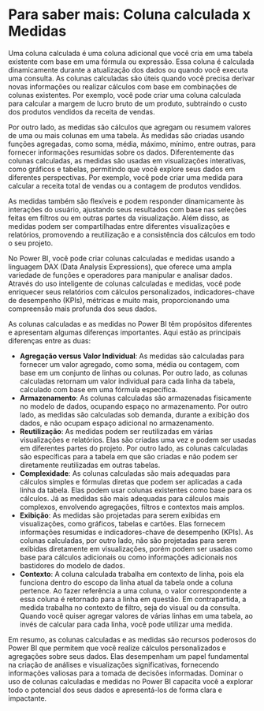 # Para saber mais: Coluna calculada x Medidas

 Uma coluna calculada é uma coluna adicional que você cria em uma tabela existente com base em uma fórmula ou expressão. Essa coluna é calculada dinamicamente durante a atualização dos dados ou quando você executa uma consulta. As colunas calculadas são úteis quando você precisa derivar novas informações ou realizar cálculos com base em combinações de colunas existentes. Por exemplo, você pode criar uma coluna calculada para calcular a margem de lucro bruto de um produto, subtraindo o custo dos produtos vendidos da receita de vendas.

Por outro lado, as medidas são cálculos que agregam ou resumem valores de uma ou mais colunas em uma tabela. As medidas são criadas usando funções agregadas, como soma, média, máximo, mínimo, entre outras, para fornecer informações resumidas sobre os dados. Diferentemente das colunas calculadas, as medidas são usadas em visualizações interativas, como gráficos e tabelas, permitindo que você explore seus dados em diferentes perspectivas. Por exemplo, você pode criar uma medida para calcular a receita total de vendas ou a contagem de produtos vendidos.

As medidas também são flexíveis e podem responder dinamicamente às interações do usuário, ajustando seus resultados com base nas seleções feitas em filtros ou em outras partes da visualização. Além disso, as medidas podem ser compartilhadas entre diferentes visualizações e relatórios, promovendo a reutilização e a consistência dos cálculos em todo o seu projeto.

No Power BI, você pode criar colunas calculadas e medidas usando a linguagem DAX (Data Analysis Expressions), que oferece uma ampla variedade de funções e operadores para manipular e analisar dados. Através do uso inteligente de colunas calculadas e medidas, você pode enriquecer seus relatórios com cálculos personalizados, indicadores-chave de desempenho (KPIs), métricas e muito mais, proporcionando uma compreensão mais profunda dos seus dados.

As colunas calculadas e as medidas no Power BI têm propósitos diferentes e apresentam algumas diferenças importantes. Aqui estão as principais diferenças entre as duas:

 - **Agregação versus Valor Individual**: As medidas são calculadas para fornecer um valor agregado, como soma, média ou contagem, com base em um conjunto de linhas ou colunas. Por outro lado, as colunas calculadas retornam um valor individual para cada linha da tabela, calculado com base em uma fórmula específica.
 - **Armazenamento**: As colunas calculadas são armazenadas fisicamente no modelo de dados, ocupando espaço no armazenamento. Por outro lado, as medidas são calculadas sob demanda, durante a exibição dos dados, e não ocupam espaço adicional no armazenamento.
 - **Reutilização**: As medidas podem ser reutilizadas em várias visualizações e relatórios. Elas são criadas uma vez e podem ser usadas em diferentes partes do projeto. Por outro lado, as colunas calculadas são específicas para a tabela em que são criadas e não podem ser diretamente reutilizadas em outras tabelas.
 - **Complexidade**: As colunas calculadas são mais adequadas para cálculos simples e fórmulas diretas que podem ser aplicadas a cada linha da tabela. Elas podem usar colunas existentes como base para os cálculos. Já as medidas são mais adequadas para cálculos mais complexos, envolvendo agregações, filtros e contextos mais amplos.
 - **Exibição**: As medidas são projetadas para serem exibidas em visualizações, como gráficos, tabelas e cartões. Elas fornecem informações resumidas e indicadores-chave de desempenho (KPIs). As colunas calculadas, por outro lado, não são projetadas para serem exibidas diretamente em visualizações, porém podem ser usadas como base para cálculos adicionais ou como informações adicionais nos bastidores do modelo de dados.
 - **Contexto**: A coluna calculada trabalha em contexto de linha, pois ela funciona dentro do escopo da linha atual da tabela onde a coluna pertence. Ao fazer referência a uma coluna, o valor correspondente a essa coluna é retornado para a linha em questão. Em contrapartida, a medida trabalha no contexto de filtro, seja do visual ou da consulta. Quando você quiser agregar valores de várias linhas em uma tabela, ao invés de calcular para cada linha, você pode utilizar uma medida.
 
Em resumo, as colunas calculadas e as medidas são recursos poderosos do Power BI que permitem que você realize cálculos personalizados e agregações sobre seus dados. Elas desempenham um papel fundamental na criação de análises e visualizações significativas, fornecendo informações valiosas para a tomada de decisões informadas. Dominar o uso de colunas calculadas e medidas no Power BI capacita você a explorar todo o potencial dos seus dados e apresentá-los de forma clara e impactante.

